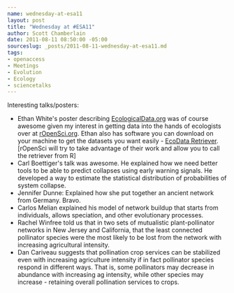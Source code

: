 ```yaml
--- 
name: wednesday-at-esa11
layout: post
title: "Wednesday at #ESA11"
author: Scott Chamberlain
date: 2011-08-11 08:50:00 -05:00
sourceslug: _posts/2011-08-11-wednesday-at-esa11.md
tags: 
- openaccess
- Meetings
- Evolution
- Ecology
- sciencetalks
---
```


Interesting talks/posters:  

  

*   Ethan White's poster describing [EcologicalData.org](http://ecologicaldata.org/) was of course awesome given my interest in getting data into the hands of ecologists over at [rOpenSci.org](http://ropensci.org/). Ethan also has software you can download on your machine to get the datasets you want easily - [EcoData Retriever](http://ecologicaldata.org/ecodata-retriever). \[rOpenSci will try to take advantage of their work and allow you to call the retriever from R\]
*   Carl Boettiger's talk was awesome. He explained how we need better tools to be able to predict collapses using early warning signals. He developed a way to estimate the statistical distribution of probabilities of system collapse. 
*   Jennifer Dunne: Explained how she put together an ancient network from Germany. Bravo. 
*   Carlos Melian explained his model of network buildup that starts from individuals, allows speciation, and other evolutionary processes. 
*   Rachel Winfree told us that in two sets of mutualistic plant-pollinator networks in New Jersey and California, that the least connected pollinator species were the most likely to be lost from the network with increasing agricultural intensity. 
*   Dan Cariveau suggests that pollination crop services can be stabilized even with increasing agriculture intensity if in fact pollinator species respond in different ways. That is, some pollinators may decrease in abundance with increasing ag intensity, while other species may increase - retaining overall pollination services to crops.
